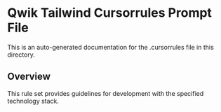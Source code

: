 # Qwik Tailwind Cursorrules Prompt File

This is an auto-generated documentation for the .cursorrules file in this directory.

## Overview

This rule set provides guidelines for development with the specified technology stack.
